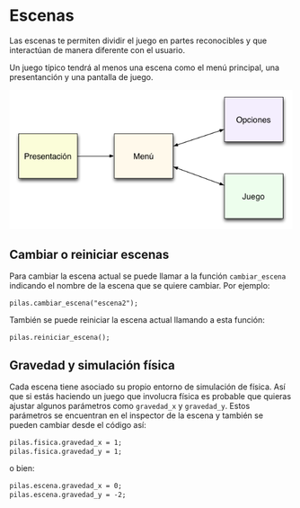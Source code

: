 # Escenas

Las escenas te permiten dividir el juego en partes reconocibles y que interactúan de manera diferente con el usuario.

Un juego típico tendrá al menos una escena como el menú principal, una presentanción y una pantalla de juego.

![](assets/escenas_juego.png)

## Cambiar o reiniciar escenas

Para cambiar la escena actual se puede llamar a la función `cambiar_escena`
indicando el nombre de la escena que se quiere cambiar. Por ejemplo:

```
pilas.cambiar_escena("escena2");
```

También se puede reiniciar la escena actual llamando a esta
función:

```
pilas.reiniciar_escena();
```

## Gravedad y simulación física

Cada escena tiene asociado su propio entorno de simulación
de física. Así que si estás haciendo un juego que involucra
física es probable que quieras ajustar algunos parámetros
como `gravedad_x` y `gravedad_y`. Estos parámetros se
encuentran en el inspector de la escena y también se pueden
cambiar desde el código así:

```
pilas.fisica.gravedad_x = 1;
pilas.fisica.gravedad_y = 1;
```

o bien:

```
pilas.escena.gravedad_x = 0;
pilas.escena.gravedad_y = -2;
```
